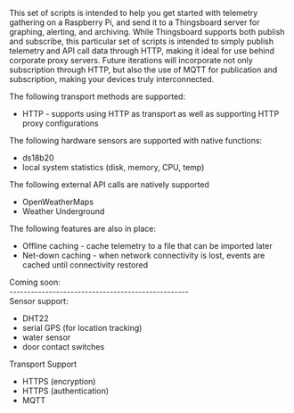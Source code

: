 This set of scripts is intended to help you get started with telemetry gathering on a Raspberry Pi, and send it to 
   a Thingsboard server for graphing, alerting, and archiving.  While Thingsboard supports both publish and subscribe,
   this particular set of scripts is intended to simply publish telemetry and API call data through HTTP, making it
   ideal for use behind corporate proxy servers.  Future iterations will incorporate not only subscription through
   HTTP, but also the use of MQTT for publication and subscription, making your devices truly interconnected.

The following transport methods are supported:
- HTTP - supports using HTTP as transport as well as supporting HTTP proxy configurations

The following hardware sensors are supported with native functions:
- ds18b20
- local system statistics (disk, memory, CPU, temp)

The following external API calls are natively supported
- OpenWeatherMaps
- Weather Underground

The following features are also in place:
- Offline caching - cache telemetry to a file that can be imported later
- Net-down caching - when network connectivity is lost, events are cached until connectivity restored

Coming soon:<br>
--------------------------------------------------<br>
Sensor support:
- DHT22
- serial GPS (for location tracking)
- water sensor
- door contact switches

Transport Support
- HTTPS (encryption)
- HTTPS (authentication)
- MQTT

